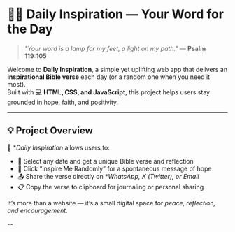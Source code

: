 
# 🌿✨ Daily Inspiration — Your Word for the Day

> *"Your word is a lamp for my feet, a light on my path."* — **Psalm 119:105**

Welcome to **Daily Inspiration**, a simple yet uplifting web app that delivers an **inspirational Bible verse** each day (or a random one when you need it most).  
Built with 💻 **HTML, CSS, and JavaScript**, this project helps users stay grounded in hope, faith, and positivity.

---

## 💡 Project Overview

🌸 **Daily Inspiration* allows users to:
- 📅 Select any date and get a unique Bible verse and reflection  
- 🎲 Click “Inspire Me Randomly” for a spontaneous message of hope  
- 📤 Share the verse directly on **WhatsApp, X (Twitter), or Email*
- 📋 Copy the verse to clipboard for journaling or personal sharing  

It’s more than a website — it’s a small digital space for *peace, reflection, and encouragement.*

--

